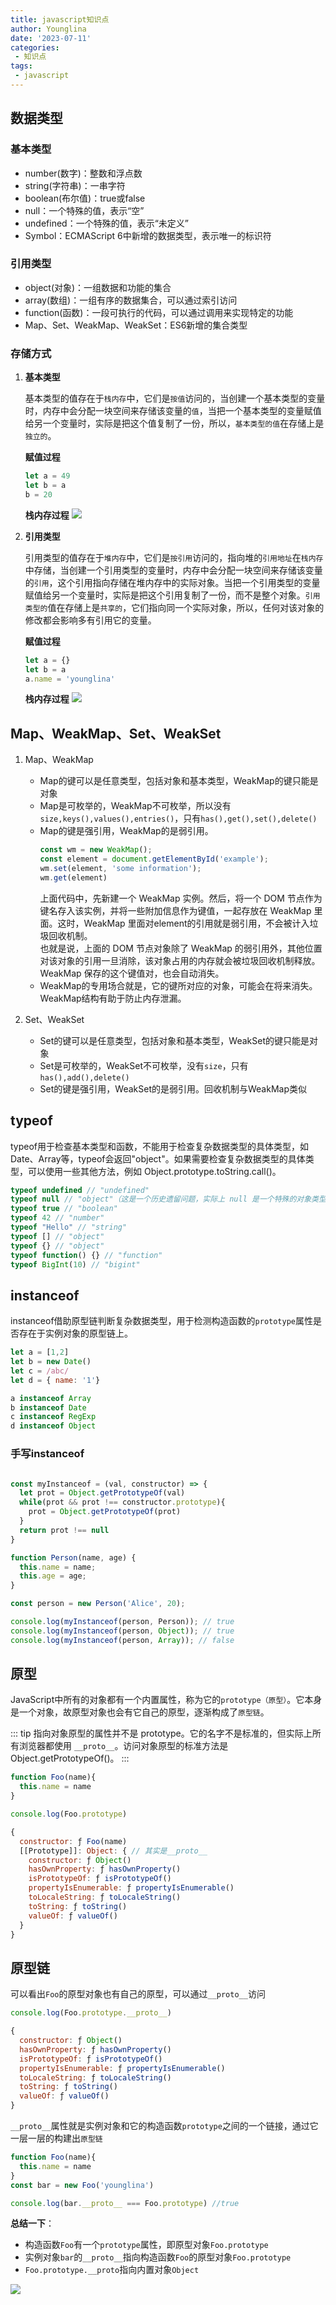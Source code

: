 ```yaml
---
title: javascript知识点
author: Younglina
date: '2023-07-11'
categories:
 - 知识点
tags:
 - javascript
---
```

## 数据类型
### 基本类型   
  - number(数字)：整数和浮点数  
  - string(字符串)：一串字符  
  - boolean(布尔值)：true或false
  - null：一个特殊的值，表示“空”
  - undefined：一个特殊的值，表示“未定义”
  - Symbol：ECMAScript 6中新增的数据类型，表示唯一的标识符
### 引用类型 
  - object(对象)：一组数据和功能的集合
  - array(数组)：一组有序的数据集合，可以通过索引访问
  - function(函数)：一段可执行的代码，可以通过调用来实现特定的功能
  - Map、Set、WeakMap、WeakSet：ES6新增的集合类型
  
### 存储方式

1. **基本类型**
   
   基本类型的值存在于`栈内存`中，它们是`按值`访问的，当创建一个基本类型的变量时，内存中会分配一块空间来存储该变量的`值`，当把一个基本类型的变量赋值给另一个变量时，实际是把这个值复制了一份，所以，`基本类型的值`在存储上是`独立的`。

    **赋值过程**
    ```javascript
    let a = 49
    let b = a
    b = 20
    ```

    **栈内存过程**
    ![](https://raw.githubusercontent.com/Younglina/images/master/day1-1.png)

2. **引用类型**  
   
    引用类型的值存在于`堆内存`中，它们是`按引用`访问的，指向堆的`引用地址`在`栈内存`中存储，当创建一个引用类型的变量时，内存中会分配一块空间来存储该变量的`引用`，这个引用指向存储在堆内存中的实际对象。当把一个引用类型的变量赋值给另一个变量时，实际是把这个引用复制了一份，而不是整个对象。`引用类型的`值在存储上是`共享的`，它们指向同一个实际对象，所以，任何对该对象的修改都会影响多有引用它的变量。

    **赋值过程**
    ```javascript
    let a = {}
    let b = a
    a.name = 'younglina'
    ```

    **栈内存过程**
    ![](https://raw.githubusercontent.com/Younglina/images/master/day2-2.png)

## Map、WeakMap、Set、WeakSet

1. Map、WeakMap
   - Map的键可以是任意类型，包括对象和基本类型，WeakMap的键只能是对象
   - Map是可枚举的，WeakMap不可枚举，所以没有`size,keys(),values(),entries()`，只有`has(),get(),set(),delete()`
   - Map的键是强引用，WeakMap的是弱引用。
      ```javascript
      const wm = new WeakMap();
      const element = document.getElementById('example');
      wm.set(element, 'some information');
      wm.get(element)
      ```
      上面代码中，先新建一个 WeakMap 实例。然后，将一个 DOM 节点作为键名存入该实例，并将一些附加信息作为键值，一起存放在 WeakMap 里面。这时，WeakMap 里面对element的引用就是弱引用，不会被计入垃圾回收机制。  
      也就是说，上面的 DOM 节点对象除了 WeakMap 的弱引用外，其他位置对该对象的引用一旦消除，该对象占用的内存就会被垃圾回收机制释放。WeakMap 保存的这个键值对，也会自动消失。
   - WeakMap的专用场合就是，它的键所对应的对象，可能会在将来消失。WeakMap结构有助于防止内存泄漏。

2. Set、WeakSet
   - Set的键可以是任意类型，包括对象和基本类型，WeakSet的键只能是对象
   - Set是可枚举的，WeakSet不可枚举，没有`size`，只有`has(),add(),delete()`
   - Set的键是强引用，WeakSet的是弱引用。回收机制与WeakMap类似

## typeof

typeof用于检查基本类型和函数，不能用于检查复杂数据类型的具体类型，如Date、Array等，typeof会返回"object"。如果需要检查复杂数据类型的具体类型，可以使用一些其他方法，例如 Object.prototype.toString.call()。

```javascript
typeof undefined // "undefined"
typeof null // "object"（这是一个历史遗留问题，实际上 null 是一个特殊的对象类型）
typeof true // "boolean"
typeof 42 // "number"
typeof "Hello" // "string"
typeof [] // "object"
typeof {} // "object"
typeof function() {} // "function"
typeof BigInt(10) // "bigint"
```

## instanceof

instanceof借助原型链判断复杂数据类型，用于检测构造函数的`prototype`属性是否存在于实例对象的原型链上。

```javascript
let a = [1,2]
let b = new Date()
let c = /abc/
let d = { name: '1'}

a instanceof Array 
b instanceof Date 
c instanceof RegExp 
d instanceof Object 
```

### 手写instanceof
```javascript

const myInstanceof = (val, constructor) => {
  let prot = Object.getPrototypeOf(val)
  while(prot && prot !== constructor.prototype){
    prot = Object.getPrototypeOf(prot)
  }
  return prot !== null
}

function Person(name, age) {
  this.name = name;
  this.age = age;
}

const person = new Person('Alice', 20);

console.log(myInstanceof(person, Person)); // true
console.log(myInstanceof(person, Object)); // true
console.log(myInstanceof(person, Array)); // false

```

## 原型

JavaScript中所有的对象都有一个内置属性，称为它的`prototype（原型）`。它本身是一个对象，故原型对象也会有它自己的原型，逐渐构成了`原型链`。

::: tip
 指向对象原型的属性并不是 prototype。它的名字不是标准的，但实际上所有浏览器都使用 `__proto__`。访问对象原型的标准方法是 Object.getPrototypeOf()。
:::

```javascript
function Foo(name){
  this.name = name
}

console.log(Foo.prototype)

{
  constructor: ƒ Foo(name)
  [[Prototype]]: Object: { // 其实是__proto__
    constructor: ƒ Object()
    hasOwnProperty: ƒ hasOwnProperty()
    isPrototypeOf: ƒ isPrototypeOf()
    propertyIsEnumerable: ƒ propertyIsEnumerable()
    toLocaleString: ƒ toLocaleString()
    toString: ƒ toString()
    valueOf: ƒ valueOf()
  }
}
```


## 原型链

可以看出`Foo`的原型对象也有自己的原型，可以通过`__proto__`访问
```javascript
console.log(Foo.prototype.__proto__)

{
  constructor: ƒ Object()
  hasOwnProperty: ƒ hasOwnProperty()
  isPrototypeOf: ƒ isPrototypeOf()
  propertyIsEnumerable: ƒ propertyIsEnumerable()
  toLocaleString: ƒ toLocaleString()
  toString: ƒ toString()
  valueOf: ƒ valueOf()
}
```

`__proto__`属性就是实例对象和它的构造函数`prototype`之间的一个链接，通过它一层一层的构建出`原型链`

```javascript
function Foo(name){
  this.name = name
}
const bar = new Foo('younglina')

console.log(bar.__proto__ === Foo.prototype) //true
```

**总结一下**：

- 构造函数`Foo`有一个`prototype`属性，即原型对象`Foo.prototype`
- 实例对象`bar`的`__proto__`指向构造函数`Foo`的原型对象`Foo.prototype`
- `Foo.prototype.__proto`指向内置对象`Object`

![](https://raw.githubusercontent.com/Younglina/images/master/proto.png)